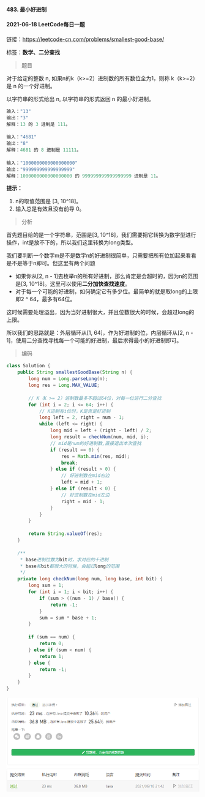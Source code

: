 #### 483. 最小好进制

#### 2021-06-18 LeetCode每日一题

链接：https://leetcode-cn.com/problems/smallest-good-base/

标签：**数学、二分查找**

> 题目

对于给定的整数 n, 如果n的k（k>=2）进制数的所有数位全为1，则称 k（k>=2）是 n 的一个好进制。

以字符串的形式给出 n, 以字符串的形式返回 n 的最小好进制。

```java
输入："13"
输出："3"
解释：13 的 3 进制是 111。
    
输入："4681"
输出："8"
解释：4681 的 8 进制是 11111。
    
输入："1000000000000000000"
输出："999999999999999999"
解释：1000000000000000000 的 999999999999999999 进制是 11。
```

**提示：**

1. n的取值范围是 [3, 10^18]。
2. 输入总是有效且没有前导 0。

> 分析

首先题目给的是一个字符串，范围是[3, 10^18]，我们需要把它转换为数字型进行操作，int是放不下的，所以我们这里转换为long类型。

我们要判断一个数字m是不是数字n的好进制很简单，只需要把所有位加起来看看是不是等于n即可。但这里有两个问题

- 如果你从[2, n - 1]去枚举n的所有好进制，那么肯定是会超时的，因为n的范围是[3, 10^18]。这里可以使用**二分加快查找速度**。
- 对于每一个可能的好进制，如何确定它有多少位。最简单的就是取long的上限即2 ^ 64，最多有64位。

这时候需要处理溢出，因为当好进制很大，并且位数很大的时候，会超过long的上限。

所以我们的思路就是：外层循环从[1, 64]，作为好进制的位，内层循环从[2, n - 1]，使用二分查找寻找每一个可能的好进制，最后求得最小的好进制即可。

> 编码

```java
class Solution {
    public String smallestGoodBase(String n) {
        long num = Long.parseLong(n);
        long res = Long.MAX_VALUE;

        // K（K >= 2）进制数最多不超过64位，对每一位进行二分查找
        for (int i = 2; i <= 64; i++) {
            // K进制有i位时，K是否是好进制
            long left = 2, right = num - 1;
            while (left <= right) {
                long mid = left + (right - left) / 2;
                long result = checkNum(num, mid, i);
                // mid是num的好进制数,直接退出本次查找
                if (result == 0) {
                    res = Math.min(res, mid);
                    break;
                } else if (result > 0) {
                    // 好进制数在mid右边
                    left = mid + 1;
                } else if (result < 0) {
                    // 好进制数在mid左边
                    right = mid - 1;
                }
            }
        }
        
        return String.valueOf(res);
    }

    /**
     * base进制位数为bit时，求对应的十进制
     * base和bit都很大的时候，会超过long的范围
     */
    private long checkNum(long num, long base, int bit) {
        long sum = 1;
        for (int i = 1; i < bit; i++) {
            if (sum > ((num - 1) / base)) {
                return -1;
            }
            sum = sum * base + 1;
        }

        if (sum == num) {
            return 0;
        } else if (sum < num) {
            return 1;
        } else {
            return -1;
        }
    }
}
```

![image-20210618214305230](483.最小好进制.assets/image-20210618214305230.png)